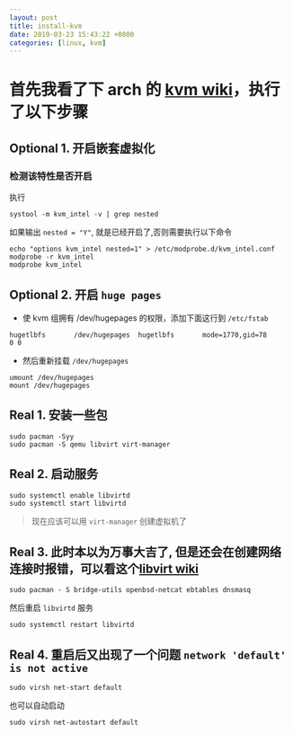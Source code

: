 ```yaml
---
layout: post
title: install-kvm
date: 2019-03-23 15:43:22 +0800
categories: [linux, kvm]
---
```


# 首先我看了下 arch 的 [kvm wiki](https://wiki.archlinux.org/index.php/KVM)，执行了以下步骤

## Optional 1. 开启嵌套虚拟化

### 检测该特性是否开启

执行 
  
```
systool -m kvm_intel -v | grep nested
```
  
如果输出 `nested = "Y"`, 就是已经开启了,否则需要执行以下命令

```shell
echo "options kvm_intel nested=1" > /etc/modprobe.d/kvm_intel.conf
modprobe -r kvm_intel
modprobe kvm_intel
```

## Optional 2. 开启 `huge pages`

- 使 kvm 组拥有 /dev/hugepages 的权限，添加下面这行到 `/etc/fstab`

```
hugetlbfs       /dev/hugepages  hugetlbfs       mode=1770,gid=78        0 0
```

- 然后重新挂载 `/dev/hugepages`

```shell
umount /dev/hugepages
mount /dev/hugepages
```

## Real 1. 安装一些包

```shell
sudo pacman -Syy
sudo pacman -S qemu libvirt virt-manager
```

## Real 2. 启动服务

```shell
sudo systemctl enable libvirtd
sudo systemctl start libvirtd
```

> 现在应该可以用 `virt-manager` 创建虚拟机了

## Real 3. 此时本以为万事大吉了, 但是还会在创建网络连接时报错，可以看这个[libvirt wiki](https://wiki.archlinux.org/index.php/libvirt)

```
sudo pacman - S bridge-utils openbsd-netcat ebtables dnsmasq
```

然后重启 `libvirtd` 服务

```
sudo systemctl restart libvirtd
```

## Real 4. 重启后又出现了一个问题 `network 'default' is not active`

```
sudo virsh net-start default
```

也可以自动启动

```
sudo virsh net-autostart default
```
